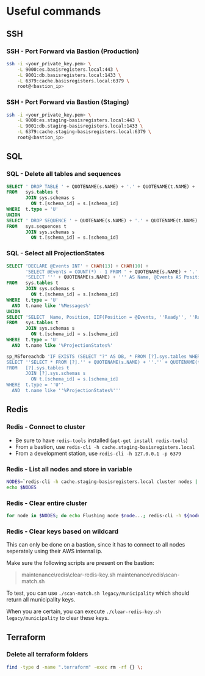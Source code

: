 # Useful commands

## SSH

### SSH - Port Forward via Bastion (Production)

```bash
ssh -i <your_private_key.pem> \
    -L 9000:es.basisregisters.local:443 \
    -L 9001:db.basisregisters.local:1433 \
    -L 6379:cache.basisregisters.local:6379 \
    root@<bastion_ip>
```

### SSH - Port Forward via Bastion (Staging)

```bash
ssh -i <your_private_key.pem> \
    -L 9000:es.staging-basisregisters.local:443 \
    -L 9001:db.staging-basisregisters.local:1433 \
    -L 6379:cache.staging-basisregisters.local:6379 \
    root@<bastion_ip>
```

## SQL

### SQL - Delete all tables and sequences

```sql
SELECT ' DROP TABLE ' + QUOTENAME(s.NAME) + '.' + QUOTENAME(t.NAME) + '; '
FROM   sys.tables t
       JOIN sys.schemas s
         ON t.[schema_id] = s.[schema_id]
WHERE  t.type = 'U'
UNION
SELECT ' DROP SEQUENCE ' + QUOTENAME(s.NAME) + '.' + QUOTENAME(t.NAME) + '; '
FROM   sys.sequences t
       JOIN sys.schemas s
         ON t.[schema_id] = s.[schema_id]
```

### SQL - Select all ProjectionStates

```sql
SELECT 'DECLARE @Events INT' + CHAR(13) + CHAR(10) +
       'SELECT @Events = COUNT(*) - 1 FROM ' + QUOTENAME(s.NAME) + '.' + QUOTENAME(t.NAME) + CHAR(13) + CHAR(10) +
       'SELECT ''' + QUOTENAME(s.NAME) + ''' AS Name, @Events AS Position, '''' As Status UNION' + CHAR(13) + CHAR(10)
FROM   sys.tables t
       JOIN sys.schemas s
         ON t.[schema_id] = s.[schema_id]
WHERE  t.type = 'U'
  AND  t.name like '%Messages%'
UNION
SELECT 'SELECT  Name, Position, IIF(Position = @Events, ''Ready'', ''Running'') AS Status FROM ' + QUOTENAME(s.NAME) + '.' + QUOTENAME(t.NAME) + ' UNION '
FROM   sys.tables t
       JOIN sys.schemas s
         ON t.[schema_id] = s.[schema_id]
WHERE  t.type = 'U'
  AND  t.name like '%ProjectionStates%'
```

```sql
sp_MSforeachdb 'IF EXISTS (SELECT "?" AS DB, * FROM [?].sys.tables WHERE name like ''%ProjectionStates%'')
SELECT ''SELECT * FROM [?].'' + QUOTENAME(s.NAME) + ''.'' + QUOTENAME(t.NAME) + ''; ''
FROM   [?].sys.tables t
       JOIN [?].sys.schemas s
         ON t.[schema_id] = s.[schema_id]
WHERE  t.type = ''U''
  AND  t.name like ''%ProjectionStates%'''
```

## Redis

### Redis - Connect to cluster

* Be sure to have `redis-tools` installed (`apt-get install redis-tools`)
* From a bastion, use `redis-cli -h cache.staging-basisregisters.local`
* From a development station, use `redis-cli -h 127.0.0.1 -p 6379`

### Redis - List all nodes and store in variable

```bash
NODES=`redis-cli -h cache.staging-basisregisters.local cluster nodes | cut -f2 -d' '`
echo $NODES
```

### Redis - Clear entire cluster

```bash
for node in $NODES; do echo Flushing node $node...; redis-cli -h ${node%:*} -p ${node##*:} flushall; done
```

### Redis - Clear keys based on wildcard

This can only be done on a bastion, since it has to connect to all nodes seperately using their AWS internal ip.

Make sure the following scripts are present on the bastion:

> maintenance\redis\clear-redis-key.sh
> maintenance\redis\scan-match.sh

To test, you can use `./scan-match.sh legacy/municipality` which should return all municipality keys.

When you are certain, you can execute `./clear-redis-key.sh legacy/municipality` to clear these keys.

## Terraform

### Delete all terraform folders

```bash
find -type d -name ".terraform" -exec rm -rf {} \;
```
